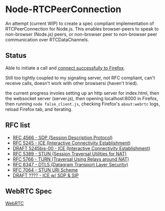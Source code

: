 # Node-RTCPeerConnection

An attempt (current WIP) to create a spec compliant implementation of
RTCPeerConnection for Node.js. This enables browser-peers to speak to
non-browser (Node.js) peers, or non-browser peer to non-browser peer
communication over RTCDataChannels.

## Status

Able to initiate a call and
[connect successfully to Firefox](https://twitter.com/LostOracle/status/672532399138324480).

Still too tightly coupled to my signaling server, not RFC compliant, can't
receive calls, doesn't work with other browsersi (haven't tried).

the current progress involes setting up an http server for index.html, then
the websocket server (server.js), then opening localhost:8000 in Firefox,
then running `node false_client.js`, checking Firefox's `about:webrtc` logs,
reload Firefox tab, and iterating.

## RFC list

* [RFC 4566 - SDP (Session Description Protocol)](https://tools.ietf.org/html/rfc4566)
* [RFC 5245 - ICE (Interactive Connectivity Establishment)](https://tools.ietf.org/html/rfc5245)
* [DRAFT 5245bis-00 - ICE (Interactive Connectivity Establishment)](https://tools.ietf.org/html/draft-ietf-ice-rfc5245bis-00)
* [RFC 5389 - STUN (Session Traversal Utilities for NAT)](https://tools.ietf.org/html/rfc5389)
* [RFC 5766 - TURN (Traversal Using Relays around NAT)](https://tools.ietf.org/html/rfc5766)
* [RFC 6347 - DTLS (Datagram Transport Layer Security)](https://tools.ietf.org/html/rfc6347)
* [RFC 7064 - STUN URI Scheme](https://tools.ietf.org/html/rfc7064)
* [DRAFT ???? - ICE w/ SDP & SIP](https://tools.ietf.org/html/draft-ietf-mmusic-ice-sip-sdp-07)

## WebRTC Spec

[WebRTC](https://w3c.github.io/webrtc-pc/)

